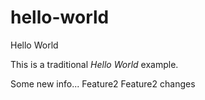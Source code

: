 hello-world
===========

Hello World

This is a traditional _Hello World_ example.

Some new info...
Feature2
Feature2 changes
